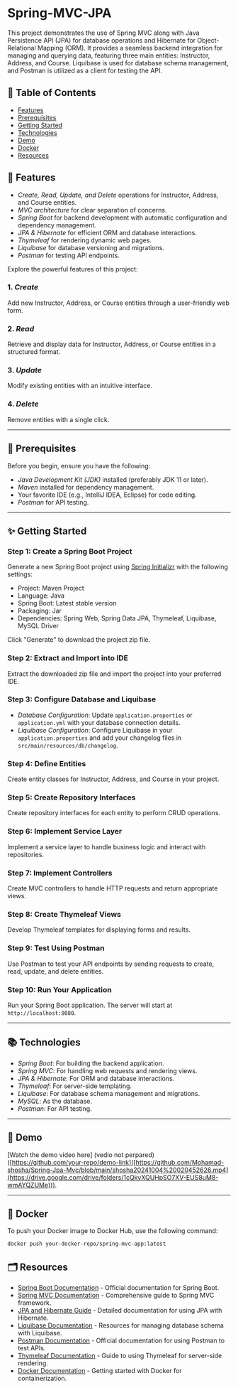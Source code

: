 # Spring-MVC-JPA

This project demonstrates the use of Spring MVC along with Java Persistence API (JPA) for database operations and Hibernate for Object-Relational Mapping (ORM). It provides a seamless backend integration for managing and querying data, featuring three main entities: Instructor, Address, and Course. Liquibase is used for database schema management, and Postman is utilized as a client for testing the API.

## 📝 Table of Contents
- [Features](#features)
- [Prerequisites](#prerequisites)
- [Getting Started](#getting-started)
- [Technologies](#technologies)
- [Demo](#demo)
- [Docker](#docker)
- [Resources](#resources)

## 🚀 Features

- *Create, Read, Update, and Delete* operations for Instructor, Address, and Course entities.
- *MVC architecture* for clear separation of concerns.
- *Spring Boot* for backend development with automatic configuration and dependency management.
- *JPA & Hibernate* for efficient ORM and database interactions.
- *Thymeleaf* for rendering dynamic web pages.
- *Liquibase* for database versioning and migrations.
- *Postman* for testing API endpoints.

Explore the powerful features of this project:

### 1. *Create*

Add new Instructor, Address, or Course entities through a user-friendly web form.

### 2. *Read*

Retrieve and display data for Instructor, Address, or Course entities in a structured format.

### 3. *Update*

Modify existing entities with an intuitive interface.

### 4. *Delete*

Remove entities with a single click.

---

## 📖 Prerequisites

Before you begin, ensure you have the following:

- *Java Development Kit (JDK)* installed (preferably JDK 11 or later).
- *Maven* installed for dependency management.
- Your favorite IDE (e.g., IntelliJ IDEA, Eclipse) for code editing.
- *Postman* for API testing.

---

## ✨ Getting Started

### Step 1: Create a Spring Boot Project

Generate a new Spring Boot project using [Spring Initializr](https://start.spring.io/) with the following settings:

- Project: Maven Project
- Language: Java
- Spring Boot: Latest stable version
- Packaging: Jar
- Dependencies: Spring Web, Spring Data JPA, Thymeleaf, Liquibase, MySQL Driver

Click "Generate" to download the project zip file.

### Step 2: Extract and Import into IDE

Extract the downloaded zip file and import the project into your preferred IDE.

### Step 3: Configure Database and Liquibase

- *Database Configuration*: Update `application.properties` or `application.yml` with your database connection details.
- *Liquibase Configuration*: Configure Liquibase in your `application.properties` and add your changelog files in `src/main/resources/db/changelog`.

### Step 4: Define Entities

Create entity classes for Instructor, Address, and Course in your project.

### Step 5: Create Repository Interfaces

Create repository interfaces for each entity to perform CRUD operations.

### Step 6: Implement Service Layer

Implement a service layer to handle business logic and interact with repositories.

### Step 7: Implement Controllers

Create MVC controllers to handle HTTP requests and return appropriate views.

### Step 8: Create Thymeleaf Views

Develop Thymeleaf templates for displaying forms and results.

### Step 9: Test Using Postman

Use Postman to test your API endpoints by sending requests to create, read, update, and delete entities.

### Step 10: Run Your Application

Run your Spring Boot application. The server will start at `http://localhost:8080`.

---

## 📚 Technologies

- *Spring Boot*: For building the backend application.
- *Spring MVC*: For handling web requests and rendering views.
- *JPA & Hibernate*: For ORM and database interactions.
- *Thymeleaf*: For server-side templating.
- *Liquibase*: For database schema management and migrations.
- *MySQL*: As the database.
- *Postman*: For API testing.

---

## 🎥 Demo

[Watch the demo video here] (vedio not perpared)([https://github.com/your-repo/demo-link]([https://github.com/Mohamad-shosha/Spring-Jpa-Mvc/blob/main/shosha20241004%20020452626.mp4](https://drive.google.com/drive/folders/1cQkyXQUHpSO7XV-EUS8uM8-wmAYQZUMe))).

---

## 🐳 Docker

To push your Docker image to Docker Hub, use the following command:

```bash
docker push your-docker-repo/spring-mvc-app:latest
```
## 🗂 Resources

- [Spring Boot Documentation](https://spring.io/projects/spring-boot) - Official documentation for Spring Boot.
- [Spring MVC Documentation](https://docs.spring.io/spring-framework/docs/current/reference/html/web.html#mvc) - Comprehensive guide to Spring MVC framework.
- [JPA and Hibernate Guide](https://docs.jboss.org/hibernate/orm/current/userguide/html_single/) - Detailed documentation for using JPA with Hibernate.
- [Liquibase Documentation](https://www.liquibase.org/documentation/index.html) - Resources for managing database schema with Liquibase.
- [Postman Documentation](https://learning.postman.com/) - Official documentation for using Postman to test APIs.
- [Thymeleaf Documentation](https://www.thymeleaf.org/documentation.html) - Guide to using Thymeleaf for server-side rendering.
- [Docker Documentation](https://docs.docker.com/get-started/) - Getting started with Docker for containerization.

